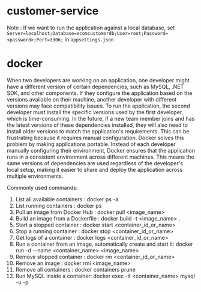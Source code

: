 # customer-service
Note :  If we want to run the application against a local database, set `Server=localhost;Database=ecomcustomerdb;User=root;Password=<password>;Port=3306;` in `appsettings.json`

# docker
When two developers are working on an application, one developer might have a different version of certain dependencies, such as MySQL, .NET SDK, and other components. If they configure the application based on the versions available on their machine, another developer with different versions may face compatibility issues. To run the application, the second developer must install the specific versions used by the first developer, which is time-consuming.
In the future, if a new team member joins and has the latest versions of these dependencies installed, they will also need to install older versions to match the application's requirements. This can be frustrating because it requires manual configuration.
Docker solves this problem by making applications portable. Instead of each developer manually configuring their environment, Docker ensures that the application runs in a consistent environment across different machines. This means the same versions of dependencies are used regardless of the developer's local setup, making it easier to share and deploy the application across multiple environments.

Commonly used commands:
 1. List all available containers : docker ps -a
 2. List running containers : docker ps
 3. Pull an image from Docker Hub : docker pull <image_name>
 4. Build an image from a Dockerfile : docker build -t <image_name> .
 5. Start a stopped container : docker start <container_id_or_name>
 6. Stop a running container : docker stop <container_id_or_name>
 7. Get logs of a container : docker logs <container_id_or_name>
 8. Run a container from an image, automatically create and start it: docker run -d --name <container_name> <image_name>
 9. Remove stopped container : docker rm <container_id_or_name>
 10. Remove an image : docker rmi <image_name>
 11. Remove all containers : docker containers prune
 12. Run MySQL inside a container: docker exec -it <container_name> mysql -u<root> -p<password>






